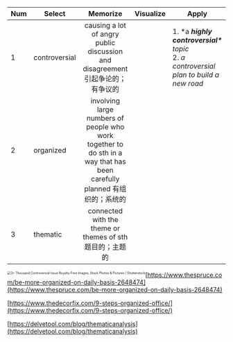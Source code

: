 | Num  | Select        |                           Memorize                           | Visualize | Apply                                                        | Review |
| ---- | ------------- | :----------------------------------------------------------: | --------- | ------------------------------------------------------------ | ------ |
| 1    | controversial | causing a lot of angry public discussion and disagreement 引起争论的；有争议的 |           | 1.  *a ***highly controversial\*** topic*<br />2. *a controversial plan to build a new road* |        |
| 2    | organized     | involving large numbers of people who work together to do sth in a way that has been carefully planned 有组织的；系统的 |           |                                                              |        |
| 3    | thematic      |   connected with the theme or themes of sth 题目的；主题的   |           |                                                              |        |

<img src="https://leslieyedoc.oss-cn-shanghai.aliyuncs.com/img/20251021-232533-male-woman-furious-arguing-on-600nw-2171077301.jpg" alt="3+ Thousand Controversial Issue Royalty-Free Images, Stock Photos &  Pictures | Shutterstock" style="zoom:50%; float:left" />

[https://www.thespruce.com/be-more-organized-on-daily-basis-2648474](https://www.thespruce.com/be-more-organized-on-daily-basis-2648474)

[https://www.thedecorfix.com/9-steps-organized-office/](https://www.thedecorfix.com/9-steps-organized-office/)

[https://delvetool.com/blog/thematicanalysis](https://delvetool.com/blog/thematicanalysis)

